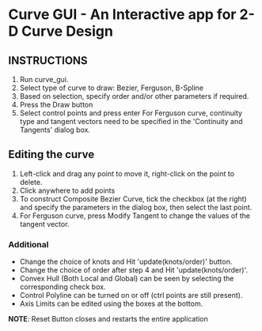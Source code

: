 # Curve GUI - An Interactive app for 2-D Curve Design

## INSTRUCTIONS
1. Run curve_gui.
2. Select type of curve to draw: Bezier, Ferguson, B-Spline
3. Based on selection, specify order and/or other parameters if required.
4. Press the Draw button
5. Select control points and press enter
     For Ferguson curve, continuity type and tangent vectors need to be specified in the 'Continuity and Tangents' dialog box.

## Editing the curve
1. Left-click and drag any point to move it, right-click on the point to delete.
2. Click anywhere to add points
3. To construct Composite Bezier Curve, tick the checkbox (at the right) and specify the parameters in the dialog box, then select the last point.
4. For Ferguson curve, press Modify Tangent to change the values of the tangent vector.

### Additional
* Change the choice of knots and Hit 'update(knots/order)' button.
* Change the choice of order after step 4 and Hit 'update(knots/order)'.
* Convex Hull (Both Local and Global) can be seen by selecting the corresponding check box.
* Control Polyline can be turned on or off (ctrl points are still present).
* Axis Limits can be edited using the boxes at the bottom.

**NOTE**: Reset Button closes and restarts the entire application

